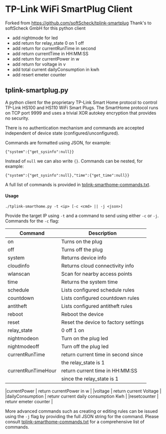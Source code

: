 # TP-Link WiFi SmartPlug Client

Forked from https://github.com/softScheck/tplink-smartplug
Thank's to softScheck GmbH for this python client

- add nightmode for led
- add return for relay_state 0 on 1 off
- add return for currentRunTime in second
- add return currentTime in HH:MM:SS
- add return for currentPower in w
- add return for voltage in v
- add total current dailyConsumption in kwh
- add resert emeter counter


## tplink-smartplug.py ##

A python client for the proprietary TP-Link Smart Home protocol to control TP-Link HS100 and HS110 WiFi Smart Plugs.
The SmartHome protocol runs on TCP port 9999 and uses a trivial XOR autokey encryption that provides no security. 

There is no authentication mechanism and commands are accepted independent of device state (configured/unconfigured).


Commands are formatted using JSON, for example:

  `{"system":{"get_sysinfo":null}}`

Instead of `null` we can also write `{}`. Commands can be nested, for example:

  `{"system":{"get_sysinfo":null},"time":{"get_time":null}}`

A full list of commands is provided in [tplink-smarthome-commands.txt](tplink-smarthome-commands.txt).


#### Usage ####

   `./tplink-smarthome.py -t <ip> [-c <cmd> || -j <json>]`

Provide the target IP using `-t` and a command to send using either `-c` or `-j`. Commands for the `-c` flag:

| Command            | Description                          |
|--------------------|--------------------------------------|
| on                 | Turns on the plug                    |
| off                | Turns off the plug                   |
| system             | Returns device info                  |
| cloudinfo          | Returns cloud connectivity info      |
| wlanscan           | Scan for nearby access points        |
| time               | Returns the system time              |
| schedule           | Lists configured schedule rules      |
| countdown          | Lists configured countdown rules     |
| antitheft          | Lists configured antitheft rules     |
| reboot             | Reboot the device                    |
| reset              | Reset the device to factory settings |
| relay_state        | 0 off 1 on                           |
| nightmodeon        | Turn on the plug led                 |
| nightmodeoff       | Turn off the plug led                |
| currentRunTime     | return current time in second since  |
|                    | the relay_state is 1                 |
| currentRunTimeHour | return current time in HH:MM:SS      |
|                    | since the relay_state is 1           |

|currentPower        | return currentPower in w             |
|voltage             | return current Voltage               |
|dailyConsumption    | retunr current daily consumption Kwh |
|resetcounter        | retunr emeter counter                |


More advanced commands such as creating or editing rules can be issued using the `-j` flag by providing the full JSON string for the command. Please consult [tplink-smarthome-commands.txt](tplink-smarthome-commands.txt) for a comprehensive list of commands.

